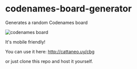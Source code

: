 # codenames-board-generator
Generates a random Codenames board

![codenames board](http://cattaneo.uy/cbg/codenames-board.png "Codenames board")

It's mobile friendly!

You can use it here: http://cattaneo.uy/cbg

or just clone this repo and host it yourself.